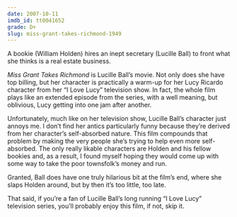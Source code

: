 ```yaml
---
date: 2007-10-11
imdb_id: tt0041652
grade: D+
slug: miss-grant-takes-richmond-1949
---
```


A bookie (William Holden) hires an inept secretary (Lucille Ball) to front what she thinks is a real estate business.

_Miss Grant Takes Richmond_ is Lucille Ball’s movie. Not only does she have top billing, but her character is practically a warm-up for her Lucy Ricardo character from her “I Love Lucy” television show. In fact, the whole film plays like an extended episode from the series, with a well meaning, but oblivious, Lucy getting into one jam after another.

Unfortunately, much like on her television show, Lucille Ball’s character just annoys me. I don’t find her antics particularly funny because they’re derived from her character’s self-absorbed nature. This film compounds that problem by making the very people she’s trying to help even more self-absorbed. The only really likable characters are Holden and his fellow bookies and, as a result, I found myself hoping they would come up with some way to take the poor townsfolk’s money and run.

Granted, Ball does have one truly hilarious bit at the film’s end, where she slaps Holden around, but by then it’s too little, too late.

That said, if you’re a fan of Lucille Ball’s long running “I Love Lucy” television series, you’ll probably enjoy this film, if not, skip it.
